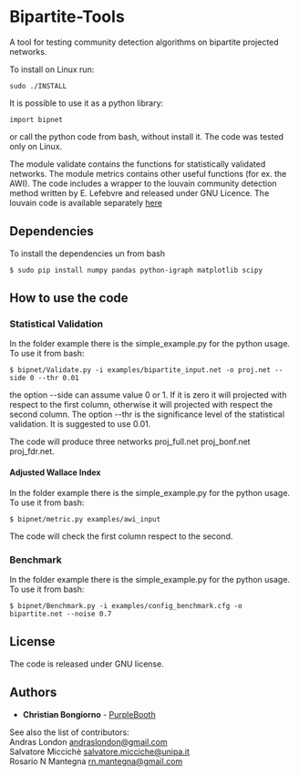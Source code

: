 # Bipartite-Tools
A tool for testing community detection algorithms on bipartite projected networks.

To install on Linux run:

```
sudo ./INSTALL
```

It is possible to use it as a python library:

```
import bipnet
```

or call the python code from bash, without install it. The code was tested only on Linux.

The module validate contains the functions for statistically validated networks. The module metrics contains other useful functions (for ex. the AWI). The code includes a wrapper to the louvain community detection method written by E. Lefebvre and released under GNU Licence. The louvain code is available separately [here](https://sourceforge.net/projects/louvain/)

## Dependencies

To install the dependencies un from bash

```
$ sudo pip install numpy pandas python-igraph matplotlib scipy
```

## How to use the code

### Statistical Validation
In the folder example there is the simple_example.py for the python usage. To use it from bash:

```
$ bipnet/Validate.py -i examples/bipartite_input.net -o proj.net --side 0 --thr 0.01
```

the option --side can assume value 0 or 1. If it is zero it will projected with respect to the first column, otherwise it will projected with respect the second column. The option --thr is the significance level of the statistical validation. It is suggested to use 0.01.

The code will produce three networks proj_full.net proj_bonf.net proj_fdr.net.

#### Adjusted Wallace Index

In the folder example there is the simple_example.py for the python usage. To use it from bash:

```
$ bipnet/metric.py examples/awi_input 
```
The code will check the first column respect to the second.

### Benchmark

In the folder example there is the simple_example.py for the python usage. To use it from bash:

```
$ bipnet/Benchmark.py -i examples/config_benchmark.cfg -o bipartite.net --noise 0.7 
```

## License
The code is released under GNU license. 


## Authors

* **Christian Bongiorno** - [PurpleBooth](https://github.com/PurpleBooth) <br />

See also the list of contributors:<br />
Andras London [andraslondon@gmail.com](andraslondon@gmail.com) <br />
Salvatore Miccichè [salvatore.micciche@unipa.it](salvatore.micciche@unipa.it) <br /> 
Rosario N Mantegna [rn.mantegna@gmail.com](rn.mantegna@gmail.com)

